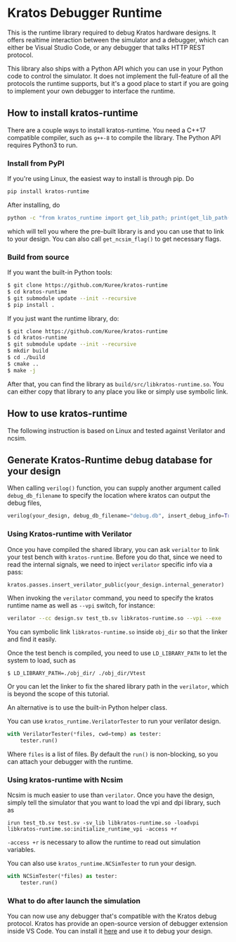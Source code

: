 # Kratos Debugger Runtime
This is the runtime library required to debug Kratos hardware designs. It
offers realtime interaction between the simulator and a debugger, which
can either be Visual Studio Code, or any debugger that talks HTTP REST
protocol.

This library also ships with a Python API which you can use in your Python
code to control the simulator. It does not implement the full-feature of
all the protocols the runtime supports, but it's a good place to start if
you are going to implement your own debugger to interface the runtime.

## How to install kratos-runtime
There are a couple ways to install kratos-runtime. You
need a C++17 compatible compiler, such as `g++-8` to compile the library.
The Python API requires Python3 to run.

### Install from PyPI
If you're using Linux, the easiest way to install is through pip. Do
```Bash
pip install kratos-runtime
```
After installing, do
```Bash
python -c "from kratos_runtime import get_lib_path; print(get_lib_path())"
```
which will tell you where the pre-built library is and you can use that to
link to your design. You can also call `get_ncsim_flag()` to get necessary
flags.

### Build from source
If you want the built-in Python tools:
```Bash
$ git clone https://github.com/Kuree/kratos-runtime
$ cd kratos-runtime
$ git submodule update --init --recursive
$ pip install .
```
If you just want the runtime library, do:

```Bash
$ git clone https://github.com/Kuree/kratos-runtime
$ cd kratos-runtime
$ git submodule update --init --recursive
$ mkdir build
$ cd ./build
$ cmake ..
$ make -j
```

After that, you can find the library as `build/src/libkratos-runtime.so`. You
can either copy that library to any place you like or simply  use symbolic
link.

## How to use kratos-runtime
The following instruction is based on Linux and tested against Verilator and
ncsim.

## Generate Kratos-Runtime debug database for your design
When calling `verilog()` function, you can supply another argument called 
`debug_db_filename` to specify the location where kratos can output the
debug files,
```Python
verilog(your_design, debug_db_filename="debug.db", insert_debug_info=True)
```

### Using Kratos-runtime with Verilator
Once you have compiled the shared library, you can ask
`verialtor` to link your test bench with `kratos-runtime`. Before you do that,
since we need to read the internal signals, we need to inject `verilator`
specific info via a pass:
```Python
kratos.passes.insert_verilator_public(your_design.internal_generator)
```

When invoking the `verilator` command, you need to specify the kratos runtime
name as well as `--vpi` switch, for instance:
```Bash
verilator --cc design.sv test_tb.sv libkratos-runtime.so --vpi --exe
```

You can symbolic link `libkratos-runtime.so` inside `obj_dir` so that the linker
and find it easily.

Once the test bench is compiled, you need to use `LD_LIBRARY_PATH` to let the
system to load, such as
```
$ LD_LIBRARY_PATH=./obj_dir/ ./obj_dir/Vtest
```
Or you can let the linker to fix the shared library path in the `verilator`,
which is beyond the scope of this tutorial.

An alternative is to use the built-in Python helper class.

You can use `kratos_runtime.VerilatorTester` to run your verilator design.
```Python
with VerilatorTester(*files, cwd=temp) as tester:
    tester.run()
```
Where `files` is a list of files. By default the `run()` is non-blocking, so
you can attach your debugger with the runtime.

### Using kratos-runtime with Ncsim
Ncsim is much easier to use than `verilator`. Once you have the design, simply
tell the simulator that you want to load the vpi and dpi library, such as

```
irun test_tb.sv test.sv -sv_lib libkratos-runtime.so -loadvpi libkratos-runtime.so:initialize_runtime_vpi -access +r
```

`-access +r` is necessary to allow the runtime to read out simulation variables.

You can also use `kratos_runtime.NCSimTester` to run your design.
```Python
with NCSimTester(*files) as tester:
    tester.run()
```

### What to do after launch the simulation
You can now use any debugger that's compatible with the Kratos debug protocol.
Kratos has provide an open-source version of debugger extension inside VS Code.
You can install it
[here](https://marketplace.visualstudio.com/items?itemName=keyiz.kratos-vscode)
and use it to debug your design.